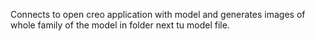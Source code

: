Connects to open creo application with model and generates images of whole family of the model in folder next tu model file.